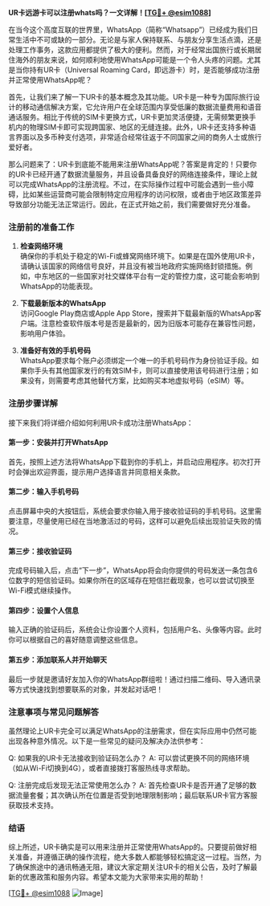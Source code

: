 **UR卡远游卡可以注册whats吗？一文详解！[[TG💪+ @esim1088](https://t.me/s/esim1088)]**

在当今这个高度互联的世界里，WhatsApp（简称“Whatsapp”）已经成为我们日常生活中不可或缺的一部分。无论是与家人保持联系、与朋友分享生活点滴，还是处理工作事务，这款应用都提供了极大的便利。然而，对于经常出国旅行或长期居住海外的朋友来说，如何顺利地使用WhatsApp可能是一个令人头疼的问题。尤其是当你持有UR卡（Universal Roaming Card，即远游卡）时，是否能够成功注册并正常使用WhatsApp呢？

首先，让我们来了解一下UR卡的基本概念及其功能。UR卡是一种专为国际旅行设计的移动通信解决方案，它允许用户在全球范围内享受低廉的数据流量费用和语音通话服务。相比于传统的SIM卡更换方式，UR卡更加灵活便捷，无需频繁更换手机内的物理SIM卡即可实现跨国家、地区的无缝连接。此外，UR卡还支持多种语言界面以及多币种支付选项，非常适合经常往返于不同国家之间的商务人士或旅行爱好者。

那么问题来了：UR卡到底能不能用来注册WhatsApp呢？答案是肯定的！只要你的UR卡已经开通了数据流量服务，并且设备具备良好的网络连接条件，理论上就可以完成WhatsApp的注册流程。不过，在实际操作过程中可能会遇到一些小障碍，比如某些运营商可能会限制特定应用程序的访问权限，或者由于地区政策差异导致部分功能无法正常运行。因此，在正式开始之前，我们需要做好充分准备。

### 注册前的准备工作

1. **检查网络环境**  
   确保你的手机处于稳定的Wi-Fi或蜂窝网络环境下。如果是在国外使用UR卡，请确认该国家的网络信号良好，并且没有被当地政府实施网络封锁措施。例如，中东地区的一些国家对社交媒体平台有一定的管控力度，这可能会影响到WhatsApp的功能表现。

2. **下载最新版本的WhatsApp**  
   访问Google Play商店或Apple App Store，搜索并下载最新版的WhatsApp客户端。注意检查软件版本号是否是最新的，因为旧版本可能存在兼容性问题，影响用户体验。

3. **准备好有效的手机号码**  
   WhatsApp要求每个账户必须绑定一个唯一的手机号码作为身份验证手段。如果你手头有其他国家发行的有效SIM卡，则可以直接使用该号码进行注册；如果没有，则需要考虑其他替代方案，比如购买本地虚拟号码（eSIM）等。

### 注册步骤详解

接下来我们将详细介绍如何利用UR卡成功注册WhatsApp：

#### 第一步：安装并打开WhatsApp
首先，按照上述方法将WhatsApp下载到你的手机上，并启动应用程序。初次打开时会弹出欢迎界面，提示用户选择语言并同意相关条款。

#### 第二步：输入手机号码
点击屏幕中央的大按钮后，系统会要求你输入用于接收验证码的手机号码。这里需要注意，尽量使用已经在当地激活过的号码，这样可以避免后续出现验证失败的情况。

#### 第三步：接收验证码
完成号码输入后，点击“下一步”，WhatsApp将会向你提供的号码发送一条包含6位数字的短信验证码。如果你所在的区域存在短信拦截现象，也可以尝试切换至Wi-Fi模式继续操作。

#### 第四步：设置个人信息
输入正确的验证码后，系统会让你设置个人资料，包括用户名、头像等内容。此时你可以根据自己的喜好随意调整这些信息。

#### 第五步：添加联系人并开始聊天
最后一步就是邀请好友加入你的WhatsApp群组啦！通过扫描二维码、导入通讯录等方式快速找到想要联系的对象，并发起对话吧！

### 注意事项与常见问题解答

虽然理论上UR卡完全可以满足WhatsApp的注册需求，但在实际应用中仍然可能出现各种意外情况。以下是一些常见的疑问及解决办法供参考：

Q: 如果我的UR卡无法接收到验证码怎么办？
A: 可以尝试更换不同的网络环境（如从Wi-Fi切换到4G），或者直接拨打客服热线寻求帮助。

Q: 注册完成后发现无法正常使用怎么办？
A: 首先检查UR卡是否开通了足够的数据流量套餐；其次确认所在位置是否受到地理限制影响；最后联系UR卡官方客服获取技术支持。

### 结语

综上所述，UR卡确实是可以用来注册并正常使用WhatsApp的。只要提前做好相关准备，并遵循正确的操作流程，绝大多数人都能够轻松搞定这一过程。当然，为了确保旅途中的通讯畅通无阻，建议大家定期关注UR卡的相关公告，及时了解最新的优惠政策和服务内容。希望本文能为大家带来实用的帮助！

[[TG💪+ @esim1088](https://t.me/s/esim1088) ![Image](https://i.postimg.cc/4NQfJmqS/Snipaste-2025-05-13-00-14-12.png)]